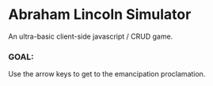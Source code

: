 # Abraham Lincoln Simulator

An ultra-basic client-side javascript / CRUD game. 



### GOAL:
Use the arrow keys to get to the emancipation proclamation.
